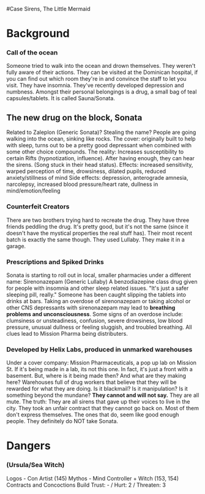 #Case Sirens, The Little Mermaid

# Background

### Call of the ocean
Someone tried to walk into the ocean and drown themselves.
They weren't fully aware of their actions.
They can be visited at the Dominican hospital, if you can find out which room they're in and convince the staff to let you visit.
They have insomnia. They've recently developed depression and numbness.
Amongst their personal belongings is a drug, a small bag of teal capsules/tablets.
It is called Sauna/Sonata.
## The new drug on the block, Sonata
Related to Zaleplon (Generic Sonata)? Stealing the name?
People are going walking into the ocean, sinking like rocks.
The cover: originally built to help with sleep, turns out to be a pretty good depressant when combined with some other choice compounds.
The reality: Increases susceptibility to certain Rifts (hypnotization, influence).
After having enough, they can hear the sirens. (Song stuck in their head status).
Effects: increased sensitivity, warped perception of time, drowsiness, dilated pupils, reduced anxiety/stillness of mind
Side effects: depression, anterograde amnesia, narcolepsy, increased blood pressure/heart rate, dullness in mind/emotion/feeling
### Counterfeit Creators
There are two brothers trying hard to recreate the drug.
They have three friends peddling the drug.
It's pretty good, but it's not the same (since it doesn't have the mystical properties the real stuff has).
Their most recent batch is exactly the same though. They used Lullaby.
They make it in a garage.
### Prescriptions and Spiked Drinks
Sonata is starting to roll out in local, smaller pharmacies under a different name: Sirenonazepam (Generic Lullaby)
A benzodiazepine class drug given for people with insomnia and other sleep related issues.
"It's just a safer sleeping pill, really."
Someone has been caught slipping the tablets into drinks at bars.
Taking an overdose of sirenonazepam or taking alcohol or other CNS depressants with sirenonazepam may lead to **breathing problems and unconsciousness**. Some signs of an overdose include: clumsiness or unsteadiness, confusion, severe drowsiness, low blood pressure, unusual dullness or feeling sluggish, and troubled breathing.
All clues lead to Mission Pharma being distributers.
### Developed by Helix Labs, produced in unmarked warehouses
Under a cover company: Mission Pharmaceuticals, a pop up lab on Mission St.
If it's being made in a lab, its not this one. In fact, it's just a front with a basement. But, where is it being made then? And what are they making here?
Warehouses full of drug workers that believe that they will be rewarded for what they are doing.
Is it blackmail? Is it manipulation? Is it something beyond the mundane? **They cannot and will not say.** They are all mute.
The truth: They are all sirens that gave up their voices to live in the city. They took an unfair contract that they cannot go back on. Most of them don't express themselves. The ones that do, seem like good enough people.
They definitely do NOT take Sonata.

# Dangers
### (Ursula/Sea Witch)
Logos - Con Artist (145)
Mythos - Mind Controller + Witch (153, 154)
Contracts and Concoctions
Build Trust: - / Hurt: 2 / Threaten: 3